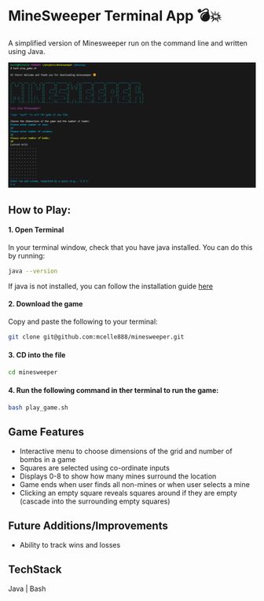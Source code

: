# MineSweeper Terminal App 	&#128163;&#128165;

A simplified version of Minesweeper run on the command line and written using Java.

![Screenshot](./assets/minesweeper.png)

## How to Play: 

#### 1. Open Terminal <!-- omit in toc -->
In your terminal window, check that you have java installed. You can do this by running:
```bash
java --version
```

If java is not installed, you can follow the installation guide [here](https://www.java.com/en/download/help/download_options.html)
 
 
#### 2. Download the game

Copy and paste the following to your terminal: 
```bash
git clone git@github.com:mcelle888/minesweeper.git
```

#### 3. CD into the file  
```bash
cd minesweeper
```

#### 4. Run the following command in ther terminal to run the game:  
```bash
bash play_game.sh
```

## Game Features
- Interactive menu to choose dimensions of the grid and number of bombs in a game
- Squares are selected using co-ordinate inputs
- Displays 0-8 to show how many mines surround the location
- Game ends when user finds all non-mines or when user selects a mine
- Clicking an empty square reveals squares around if they are empty (cascade into the surrounding empty squares)

## Future Additions/Improvements
- Ability to track wins and losses

## TechStack

Java | Bash